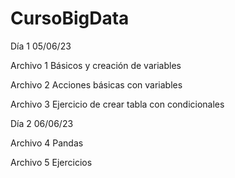# CursoBigData 

Día 1 05/06/23

Archivo 1 
Básicos y creación de variables


Archivo 2
Acciones básicas con variables

Archivo 3
Ejercicio de crear tabla con condicionales

Día 2 06/06/23

Archivo 4 
Pandas

Archivo 5
Ejercicios 
